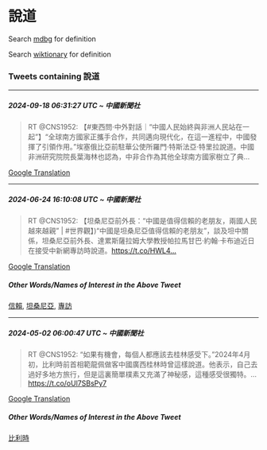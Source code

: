 # 說道

Search [mdbg](https://www.mdbg.net/chinese/dictionary?page=worddict&wdrst=0&wdqb=說道) for definition

Search [wiktionary](https://en.wiktionary.org/wiki/說道) for definition

### Tweets containing 說道

___
##### 2024-09-18 06:31:27 UTC ~ 中國新聞社
> RT @CNS1952: 【#東西問·中外對話｜“中國人民始終與非洲人民站在一起”】“全球南方國家正攜手合作，共同邁向現代化，在這一進程中，中國發揮了引領作用。”埃塞俄比亞前駐華公使所羅門·特斯法亞·特里拉說道。中國非洲研究院院長葉海林也認為，中非合作為其他全球南方國家樹立了典…

[Google Translation](https://translate.google.com/?hi=en&tab=TT&sl=zh-CN&tl=en&op=translate&text=RT+%40CNS1952%3A+%E3%80%90%23%E6%9D%B1%E8%A5%BF%E5%95%8F%C2%B7%E4%B8%AD%E5%A4%96%E5%B0%8D%E8%A9%B1%EF%BD%9C%E2%80%9C%E4%B8%AD%E5%9C%8B%E4%BA%BA%E6%B0%91%E5%A7%8B%E7%B5%82%E8%88%87%E9%9D%9E%E6%B4%B2%E4%BA%BA%E6%B0%91%E7%AB%99%E5%9C%A8%E4%B8%80%E8%B5%B7%E2%80%9D%E3%80%91%E2%80%9C%E5%85%A8%E7%90%83%E5%8D%97%E6%96%B9%E5%9C%8B%E5%AE%B6%E6%AD%A3%E6%94%9C%E6%89%8B%E5%90%88%E4%BD%9C%EF%BC%8C%E5%85%B1%E5%90%8C%E9%82%81%E5%90%91%E7%8F%BE%E4%BB%A3%E5%8C%96%EF%BC%8C%E5%9C%A8%E9%80%99%E4%B8%80%E9%80%B2%E7%A8%8B%E4%B8%AD%EF%BC%8C%E4%B8%AD%E5%9C%8B%E7%99%BC%E6%8F%AE%E4%BA%86%E5%BC%95%E9%A0%98%E4%BD%9C%E7%94%A8%E3%80%82%E2%80%9D%E5%9F%83%E5%A1%9E%E4%BF%84%E6%AF%94%E4%BA%9E%E5%89%8D%E9%A7%90%E8%8F%AF%E5%85%AC%E4%BD%BF%E6%89%80%E7%BE%85%E9%96%80%C2%B7%E7%89%B9%E6%96%AF%E6%B3%95%E4%BA%9E%C2%B7%E7%89%B9%E9%87%8C%E6%8B%89%E8%AA%AA%E9%81%93%E3%80%82%E4%B8%AD%E5%9C%8B%E9%9D%9E%E6%B4%B2%E7%A0%94%E7%A9%B6%E9%99%A2%E9%99%A2%E9%95%B7%E8%91%89%E6%B5%B7%E6%9E%97%E4%B9%9F%E8%AA%8D%E7%82%BA%EF%BC%8C%E4%B8%AD%E9%9D%9E%E5%90%88%E4%BD%9C%E7%82%BA%E5%85%B6%E4%BB%96%E5%85%A8%E7%90%83%E5%8D%97%E6%96%B9%E5%9C%8B%E5%AE%B6%E6%A8%B9%E7%AB%8B%E4%BA%86%E5%85%B8%E2%80%A6)
___
##### 2024-06-24 16:10:08 UTC ~ 中國新聞社
> RT @CNS1952: 【坦桑尼亞前外長：“中國是值得信賴的老朋友，兩國人民越來越親” | #世界觀】)“中國是坦桑尼亞值得信賴的老朋友”，談及坦中關係，坦桑尼亞前外長、達累斯薩拉姆大學教授帕拉馬甘巴·約翰·卡布迪近日在接受中新網專訪時說道。https://t.co/HWL4…

[Google Translation](https://translate.google.com/?hi=en&tab=TT&sl=zh-CN&tl=en&op=translate&text=RT+%40CNS1952%3A+%E3%80%90%E5%9D%A6%E6%A1%91%E5%B0%BC%E4%BA%9E%E5%89%8D%E5%A4%96%E9%95%B7%EF%BC%9A%E2%80%9C%E4%B8%AD%E5%9C%8B%E6%98%AF%E5%80%BC%E5%BE%97%E4%BF%A1%E8%B3%B4%E7%9A%84%E8%80%81%E6%9C%8B%E5%8F%8B%EF%BC%8C%E5%85%A9%E5%9C%8B%E4%BA%BA%E6%B0%91%E8%B6%8A%E4%BE%86%E8%B6%8A%E8%A6%AA%E2%80%9D%C2%A0%7C+%23%E4%B8%96%E7%95%8C%E8%A7%80%E3%80%91%29%E2%80%9C%E4%B8%AD%E5%9C%8B%E6%98%AF%E5%9D%A6%E6%A1%91%E5%B0%BC%E4%BA%9E%E5%80%BC%E5%BE%97%E4%BF%A1%E8%B3%B4%E7%9A%84%E8%80%81%E6%9C%8B%E5%8F%8B%E2%80%9D%EF%BC%8C%E8%AB%87%E5%8F%8A%E5%9D%A6%E4%B8%AD%E9%97%9C%E4%BF%82%EF%BC%8C%E5%9D%A6%E6%A1%91%E5%B0%BC%E4%BA%9E%E5%89%8D%E5%A4%96%E9%95%B7%E3%80%81%E9%81%94%E7%B4%AF%E6%96%AF%E8%96%A9%E6%8B%89%E5%A7%86%E5%A4%A7%E5%AD%B8%E6%95%99%E6%8E%88%E5%B8%95%E6%8B%89%E9%A6%AC%E7%94%98%E5%B7%B4%C2%B7%E7%B4%84%E7%BF%B0%C2%B7%E5%8D%A1%E5%B8%83%E8%BF%AA%E8%BF%91%E6%97%A5%E5%9C%A8%E6%8E%A5%E5%8F%97%E4%B8%AD%E6%96%B0%E7%B6%B2%E5%B0%88%E8%A8%AA%E6%99%82%E8%AA%AA%E9%81%93%E3%80%82https%3A%2F%2Ft.co%2FHWL4%E2%80%A6)
##### Other Words/Names of Interest in the Above Tweet
[信賴](信賴.md), [坦桑尼亞](坦桑尼亞.md), [專訪](專訪.md)
___
##### 2024-05-02 06:00:47 UTC ~ 中國新聞社
> RT @CNS1952: “如果有機會，每個人都應該去桂林感受下。”2024年4月初，比利時前首相範龍佩做客中國廣西桂林時曾這樣說道。他表示，自己去過好多地方旅行，但是這裏簡單樸素又充滿了神秘感，這種感受很獨特。… https://t.co/oUl7SBsPy7

[Google Translation](https://translate.google.com/?hi=en&tab=TT&sl=zh-CN&tl=en&op=translate&text=RT+%40CNS1952%3A+%E2%80%9C%E5%A6%82%E6%9E%9C%E6%9C%89%E6%A9%9F%E6%9C%83%EF%BC%8C%E6%AF%8F%E5%80%8B%E4%BA%BA%E9%83%BD%E6%87%89%E8%A9%B2%E5%8E%BB%E6%A1%82%E6%9E%97%E6%84%9F%E5%8F%97%E4%B8%8B%E3%80%82%E2%80%9D2024%E5%B9%B44%E6%9C%88%E5%88%9D%EF%BC%8C%E6%AF%94%E5%88%A9%E6%99%82%E5%89%8D%E9%A6%96%E7%9B%B8%E7%AF%84%E9%BE%8D%E4%BD%A9%E5%81%9A%E5%AE%A2%E4%B8%AD%E5%9C%8B%E5%BB%A3%E8%A5%BF%E6%A1%82%E6%9E%97%E6%99%82%E6%9B%BE%E9%80%99%E6%A8%A3%E8%AA%AA%E9%81%93%E3%80%82%E4%BB%96%E8%A1%A8%E7%A4%BA%EF%BC%8C%E8%87%AA%E5%B7%B1%E5%8E%BB%E9%81%8E%E5%A5%BD%E5%A4%9A%E5%9C%B0%E6%96%B9%E6%97%85%E8%A1%8C%EF%BC%8C%E4%BD%86%E6%98%AF%E9%80%99%E8%A3%8F%E7%B0%A1%E5%96%AE%E6%A8%B8%E7%B4%A0%E5%8F%88%E5%85%85%E6%BB%BF%E4%BA%86%E7%A5%9E%E7%A7%98%E6%84%9F%EF%BC%8C%E9%80%99%E7%A8%AE%E6%84%9F%E5%8F%97%E5%BE%88%E7%8D%A8%E7%89%B9%E3%80%82%E2%80%A6+https%3A%2F%2Ft.co%2FoUl7SBsPy7)
##### Other Words/Names of Interest in the Above Tweet
[比利時](比利時.md)
